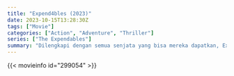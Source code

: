 ```yaml
---
title: "Expend4bles (2023)"
date: 2023-10-15T13:28:30Z
tags: ["Movie"]
categories: ["Action", "Adventure", "Thriller"]
series: ["The Expendables"]
summary: "Dilengkapi dengan semua senjata yang bisa mereka dapatkan, Expendables adalah garis pertahanan terakhir dunia dan tim yang dipanggil ketika semua opsi lain sudah tidak ada lagi."
---
```



  <mux-player stream-type="on-demand"
  src="https://kp3d-my.sharepoint.com/personal/ryoo_kp3d_onmicrosoft_com/_layouts/15/download.aspx?share=Ef6XZZ79Z69KvshgodyFKGoBjdeu_u-CIFsn7CE36vdQnQ" prefer-playback="mse" controls>
 
  </mux-player>
  

{{< movieinfo id="299054" >}}

  <script src="https://cdn.jsdelivr.net/npm/@mux/mux-player"></script>
  
   <script type="application/ld+json">
 {
  "@context": "https://schema.org/",
  "@type": "VideoObject",
  "name": "Expend4bles (2023)",
  "contentUrl": "https://stream.mux.com/yMBfY1l00zUgvnUCaJVW02d3UdYh71pfpFB47IvbdNSt00.m3u8",
  "thumbnailUrl": "https://www.themoviedb.org/t/p/original/v15zQZvrMSUbSTA4SkHbxOvSmJ0.jpg?width=314&fit_mode=preserve&time=25",
  "uploadDate": "2023-10-15T13:28:30Z",
}

</script>
